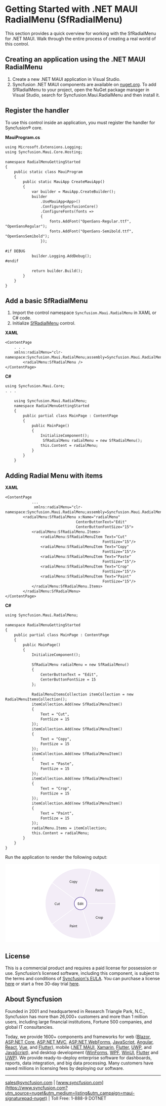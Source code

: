
# Getting Started with .NET MAUI RadialMenu (SfRadialMenu)

This section provides a quick overview for working with the SfRadialMenu for .NET MAUI. Walk through the entire process of creating a real world of this control.

## Creating an application using the .NET MAUI RadialMenu
 1. Create a new .NET MAUI application in Visual Studio.
 2. Syncfusion .NET MAUI components are available on [nuget.org](https://www.nuget.org/). To add SfRadialMenu to your project, open the NuGet package manager in Visual Studio, search for Syncfusion.Maui.RadialMenu and then install it.

## Register the handler

To use this control inside an application, you must register the handler for Syncfusion® core.

**MauiProgram.cs**
```
using Microsoft.Extensions.Logging;
using Syncfusion.Maui.Core.Hosting;

namespace RadialMenuGettingStarted
{
    public static class MauiProgram
    {
        public static MauiApp CreateMauiApp()
        {
            var builder = MauiApp.CreateBuilder();
            builder
                .UseMauiApp<App>()
                .ConfigureSyncfusionCore()
                .ConfigureFonts(fonts =>
                {
                    fonts.AddFont("OpenSans-Regular.ttf", "OpenSansRegular");
                    fonts.AddFont("OpenSans-Semibold.ttf", "OpenSansSemibold");
                });

#if DEBUG
    		builder.Logging.AddDebug();
#endif

            return builder.Build();
        }
    }
}

```

## Add a basic SfRadialMenu
1. Import the control namespace `Syncfusion.Maui.RadialMenu` in XAML or C# code.
2. Initialize [SfRadialMenu](https://help.syncfusion.com/cr/maui/Syncfusion.Maui.Buttons.SfRadialMenu.html) control.

**XAML**
```
<ContentPage
    . . .    
    xmlns:radialMenu="clr-namespace:Syncfusion.Maui.RadialMenu;assembly=Syncfusion.Maui.RadialMenu">
        <radialMenu:SfRadialMenu />
</ContentPage>
```

**C#**
```
using Syncfusion.Maui.Core;
. . .

    using Syncfusion.Maui.RadialMenu;
    namespace RadialMenuGettingStarted
    {
        public partial class MainPage : ContentPage
        {
            public MainPage()
            {
                InitializeComponent();           
                 SfRadialMenu radialMenu = new SfRadialMenu();
                this.Content = radialMenu;
            }
        }   
    }

```

## Adding Radial Menu with items

**XAML**

```
<ContentPage 
            ...
             xmlns:radialMenu="clr-namespace:Syncfusion.Maui.RadialMenu;assembly=Syncfusion.Maui.RadialMenu">
        <radialMenu:SfRadialMenu x:Name="radialMenu" 
                                CenterButtonText="Edit"
                                CenterButtonFontSize="15">
            <radialMenu:SfRadialMenu.Items>
                <radialMenu:SfRadialMenuItem Text="Cut"
                                            FontSize="15"/>
                <radialMenu:SfRadialMenuItem Text="Copy"
                                            FontSize="15"/>
                <radialMenu:SfRadialMenuItem Text="Paste"
                                            FontSize="15"/>
                <radialMenu:SfRadialMenuItem Text="Crop"
                                            FontSize="15"/>
                <radialMenu:SfRadialMenuItem Text="Paint"
                                            FontSize="15"/>
            </radialMenu:SfRadialMenu.Items>
        </radialMenu:SfRadialMenu>
</ContentPage>
```

**C#**

```
using Syncfusion.Maui.RadialMenu;

namespace RadialMenuGettingStarted
{
    public partial class MainPage : ContentPage
    {
        public MainPage()
        {
            InitializeComponent();

            SfRadialMenu radialMenu = new SfRadialMenu()
            {
                CenterButtonText = "Edit",
                CenterButtonFontSize = 15
            };

            RadialMenuItemsCollection itemCollection = new RadialMenuItemsCollection();
            itemCollection.Add(new SfRadialMenuItem()
            {
                Text = "Cut",
                FontSize = 15
            });
            itemCollection.Add(new SfRadialMenuItem()
            {
                Text = "Copy",
                FontSize = 15
            });
            itemCollection.Add(new SfRadialMenuItem()
            {
                Text = "Paste",
                FontSize = 15
            });
            itemCollection.Add(new SfRadialMenuItem()
            {
                Text = "Crop",
                FontSize = 15
            });
            itemCollection.Add(new SfRadialMenuItem()
            {
                Text = "Paint",
                FontSize = 15
            });
            radialMenu.Items = itemCollection;
            this.Content = radialMenu;
        }
    }
}

```

Run the application to render the following output:

![.NET MAUI RadialMenu](maui-radialmenu-getting-started.png)

## License
This is a commercial product and requires a paid license for possession or use. Syncfusion’s licensed software, including this component, is subject to the terms and conditions of [Syncfusion's EULA](https://www.syncfusion.com/eula/es/?utm_source=nuget&utm_medium=listing&utm_campaign=maui-signaturepad-nuget). You can purchase a license [here]( https://www.syncfusion.com/sales/products?utm_source=nuget&utm_medium=listing&utm_campaign=maui-signaturepad-nuget) or start a free 30-day trial [here](https://www.syncfusion.com/account/manage-trials/start-trials?utm_source=nuget&utm_medium=listing&utm_campaign=maui-signaturepad-nuget).

## About Syncfusion
Founded in 2001 and headquartered in Research Triangle Park, N.C., Syncfusion has more than 26,000+ customers and more than 1 million users, including large financial institutions, Fortune 500 companies, and global IT consultancies.
 
Today, we provide 1600+ components and frameworks for web ([Blazor](https://www.syncfusion.com/blazor-components?utm_source=nuget&utm_medium=listing&utm_campaign=maui-signaturepad-nuget), [ASP.NET Core](https://www.syncfusion.com/aspnet-core-ui-controls?utm_source=nuget&utm_medium=listing&utm_campaign=maui-signaturepad-nuget), [ASP.NET MVC](https://www.syncfusion.com/aspnet-mvc-ui-controls?utm_source=nuget&utm_medium=listing&utm_campaign=maui-signaturepad-nuget), [ASP.NET WebForms](https://www.syncfusion.com/jquery/aspnet-webforms-ui-controls?utm_source=nuget&utm_medium=listing&utm_campaign=maui-signaturepad-nuget), [JavaScript](https://www.syncfusion.com/javascript-ui-controls?utm_source=nuget&utm_medium=listing&utm_campaign=maui-signaturepad-nuget), [Angular](https://www.syncfusion.com/angular-ui-components?utm_source=nuget&utm_medium=listing&utm_campaign=maui-signaturepad-nuget), [React](https://www.syncfusion.com/react-ui-components?utm_source=nuget&utm_medium=listing&utm_campaign=maui-signaturepad-nuget), [Vue](https://www.syncfusion.com/vue-ui-components?utm_source=nuget&utm_medium=listing&utm_campaign=maui-signaturepad-nuget), and [Flutter](https://www.syncfusion.com/flutter-widgets?utm_source=nuget&utm_medium=listing&utm_campaign=maui-signaturepad-nuget)), mobile ([.NET MAUI](https://www.syncfusion.com/maui-controls?utm_source=nuget&utm_medium=listing&utm_campaign=xamarin-core-nuget), [Xamarin](https://www.syncfusion.com/xamarin-ui-controls?utm_source=nuget&utm_medium=listing&utm_campaign=maui-signaturepad-nuget), [Flutter](https://www.syncfusion.com/flutter-widgets?utm_source=nuget&utm_medium=listing&utm_campaign=maui-signaturepad-nuget), [UWP](https://www.syncfusion.com/uwp-ui-controls?utm_source=nuget&utm_medium=listing&utm_campaign=maui-signaturepad-nuget), and [JavaScript](https://www.syncfusion.com/javascript-ui-controls?utm_source=nuget&utm_medium=listing&utm_campaign=maui-signaturepad-nuget)), and desktop development ([WinForms](https://www.syncfusion.com/winforms-ui-controls?utm_source=nuget&utm_medium=listing&utm_campaign=maui-signaturepad-nuget), [WPF](https://www.syncfusion.com/wpf-ui-controls?utm_source=nuget&utm_medium=listing&utm_campaign=maui-signaturepad-nuget), [WinUI](https://www.syncfusion.com/winui-controls?utm_source=nuget&utm_medium=listing&utm_campaign=maui-signaturepad-nuget), [Flutter](https://www.syncfusion.com/flutter-widgets?utm_source=nuget&utm_medium=listing&utm_campaign=maui-signaturepad-nuget) and [UWP](https://www.syncfusion.com/uwp-ui-controls?utm_source=nuget&utm_medium=listing&utm_campaign=maui-signaturepad-nuget)). We provide ready-to-deploy enterprise software for dashboards, reports, data integration, and big data processing. Many customers have saved millions in licensing fees by deploying our software.
___

[sales@syncfusion.com](mailto:sales@syncfusion.com?Subject=Syncfusion%20Maui%20SignaturePad%20-%20NuGet) | [www.syncfusion.com](https://www.syncfusion.com?utm_source=nuget&utm_medium=listing&utm_campaign=maui-signaturepad-nuget) | Toll Free: 1-888-9 DOTNET